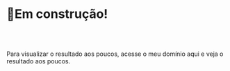 # 🚀Em construção!
<br>
<br>

Para visualizar o resultado aos poucos, <a href="http://etec199-2020-alisoncarvalho1.atwebpages.com/projeto_bootstrap/" style="text-decoration: none;"> acesse o meu domínio aqui </a> e veja o resultado aos poucos.
